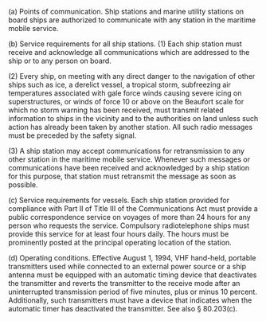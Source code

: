 (a) Points of communication. Ship stations and marine utility stations on board ships are authorized to communicate with any station in the maritime mobile service.

(b) Service requirements for all ship stations. (1) Each ship station must receive and acknowledge all communications which are addressed to the ship or to any person on board.

(2) Every ship, on meeting with any direct danger to the navigation of other ships such as ice, a derelict vessel, a tropical storm, subfreezing air temperatures associated with gale force winds causing severe icing on superstructures, or winds of force 10 or above on the Beaufort scale for which no storm warning has been received, must transmit related information to ships in the vicinity and to the authorities on land unless such action has already been taken by another station. All such radio messages must be preceded by the safety signal.

(3) A ship station may accept communications for retransmission to any other station in the maritime mobile service. Whenever such messages or communications have been received and acknowledged by a ship station for this purpose, that station must retransmit the message as soon as possible.

(c) Service requirements for vessels. Each ship station provided for compliance with Part II of Title III of the Communications Act must provide a public correspondence service on voyages of more than 24 hours for any person who requests the service. Compulsory radiotelephone ships must provide this service for at least four hours daily. The hours must be prominently posted at the principal operating location of the station.

(d) Operating conditions. Effective August 1, 1994, VHF hand-held, portable transmitters used while connected to an external power source or a ship antenna must be equipped with an automatic timing device that deactivates the transmitter and reverts the transmitter to the receive mode after an uninterrupted transmission period of five minutes, plus or minus 10 percent. Additionally, such transmitters must have a device that indicates when the automatic timer has deactivated the transmitter. See also § 80.203(c).

